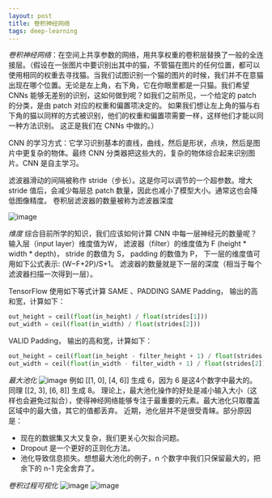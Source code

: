 ```yaml
---
layout: post
title: 卷积神经网络
tags: deep-learning
---
```

*卷积神经网络*：在空间上共享参数的网络，用共享权重的卷积层替换了一般的全连接层。（假设在一张图片中要识别出其中的猫，不管猫在图片的任何位置，都可以使用相同的权重去寻找猫。当我们试图识别一个猫的图片的时候，我们并不在意猫出现在哪个位置。无论是左上角，右下角，它在你眼里都是一只猫。我们希望 CNNs 能够无差别的识别，这如何做到呢？如我们之前所见，一个给定的 patch 的分类，是由 patch 对应的权重和偏置项决定的。
如果我们想让左上角的猫与右下角的猫以同样的方式被识别，他们的权重和偏置项需要一样，这样他们才能以同一种方法识别。
这正是我们在 CNNs 中做的。）

 CNN 的学习方式：它学习识别基本的直线，曲线，然后是形状，点块，然后是图片中更复杂的物体。最终 CNN 分类器把这些大的，复杂的物体综合起来识别图片。CNN 是自主学习。

滤波器滑动的间隔被称作 stride（步长）。这是你可以调节的一个超参数。增大 stride 值后，会减少每层总 patch 数量，因此也减小了模型大小。通常这也会降低图像精度。
卷积层滤波器的数量被称为滤波器深度

![image](https://thumbnail0.baidupcs.com/thumbnail/b9b4a68926aed24ddf83c3b272c198ce?fid=357015718-250528-823577767415129&time=1520730000&rt=sh&sign=FDTAER-DCb740ccc5511e5e8fedcff06b081203-jIMRGvIlODgH0M%2BpPflB2YH%2BncY%3D&expires=8h&chkv=0&chkbd=0&chkpc=&dp-logid=1609739739656893264&dp-callid=0&size=c710_u400&quality=100&vuk=-&ft=video)

*维度*
综合目前所学的知识，我们应该如何计算 CNN 中每一层神经元的数量呢？
输入层（input layer）维度值为W， 滤波器（filter）的维度值为 F (height * width * depth)， stride 的数值为 S， padding 的数值为 P， 下一层的维度值可用如下公式表示: (W−F+2P)/S+1。 滤波器的数量就是下一层的深度（相当于每个滤波器扫描一次得到一层）。

TensorFlow 使用如下等式计算 SAME 、PADDING
SAME Padding， 输出的高和宽，计算如下：
```py
out_height = ceil(float(in_height) / float(strides[1]))
out_width = ceil(float(in_width) / float(strides[2]))
```
VALID Padding， 输出的高和宽，计算如下：
```py
out_height = ceil(float(in_height - filter_height + 1) / float(strides[1]))
out_width = ceil(float(in_width - filter_width + 1) / float(strides[2]))
```
*最大池化*
![image](https://thumbnail0.baidupcs.com/thumbnail/bafaca6d378cd94e3a9670cd4946a161?fid=357015718-250528-797858853795798&time=1520730000&rt=sh&sign=FDTAER-DCb740ccc5511e5e8fedcff06b081203-FVwd8neB29a8Q4qnTjN2ajg7ajg%3D&expires=8h&chkv=0&chkbd=0&chkpc=&dp-logid=1609767334774264929&dp-callid=0&size=c710_u400&quality=100&vuk=-&ft=video)
例如 [[1, 0], [4, 6]] 生成 6，因为 6 是这4个数字中最大的。同理 [[2, 3], [6, 8]] 生成 8。 理论上，最大池化操作的好处是减小输入大小（这样也会避免过拟合），使得神经网络能够专注于最重要的元素。最大池化只取覆盖区域中的最大值，其它的值都丢弃。
近期，池化层并不是很受青睐。部分原因是：
  - 现在的数据集又大又复杂，我们更关心欠拟合问题。
  - Dropout 是一个更好的正则化方法。
  - 池化导致信息损失。想想最大池化的例子，n 个数字中我们只保留最大的，把余下的 n-1 完全舍弃了。
  
 *卷积过程可视化*
 ![image](https://thumbnail0.baidupcs.com/thumbnail/1e8943049c22b0ba50ed12309ee1b194?fid=357015718-250528-269120863189120&time=1520730000&rt=sh&sign=FDTAER-DCb740ccc5511e5e8fedcff06b081203-HbK24e5qo4t6fPyAt0YEaEgF2iw%3D&expires=8h&chkv=0&chkbd=0&chkpc=&dp-logid=1609903432438942999&dp-callid=0&size=c710_u400&quality=100&vuk=-&ft=video)
 ![image](https://thumbnail0.baidupcs.com/thumbnail/53e05a3ec7d267fa326921593c026d08?fid=357015718-250528-1097935164555230&time=1520733600&rt=sh&sign=FDTAER-DCb740ccc5511e5e8fedcff06b081203-bVv4S9vfjIXOgkR%2FXN%2Fu5ASzRmk%3D&expires=8h&chkv=0&chkbd=0&chkpc=&dp-logid=1610256661550773833&dp-callid=0&size=c710_u400&quality=100&vuk=-&ft=video)

